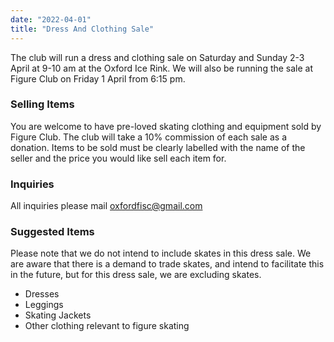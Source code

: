 ```yaml
---
date: "2022-04-01"
title: "Dress And Clothing Sale"
---
```


The club will run a dress and clothing sale on Saturday and Sunday 2-3 April at 9-10 am at the Oxford Ice Rink. We will also be running the sale at Figure Club on Friday 1 April from 6:15 pm.

### Selling Items

You are welcome to have pre-loved skating clothing and equipment sold by Figure Club. The club will take a 10% commission of each sale as a donation. Items to be sold must be clearly labelled with the name of the seller and the price you would like sell each item for.

### Inquiries

All inquiries please mail oxfordfisc@gmail.com

### Suggested Items

Please note that we do not intend to include skates in this dress sale. We are aware that there is a demand to trade skates, and intend to facilitate this in the future, but for this dress sale, we are excluding skates.

* Dresses
* Leggings
* Skating Jackets
* Other clothing relevant to figure skating
